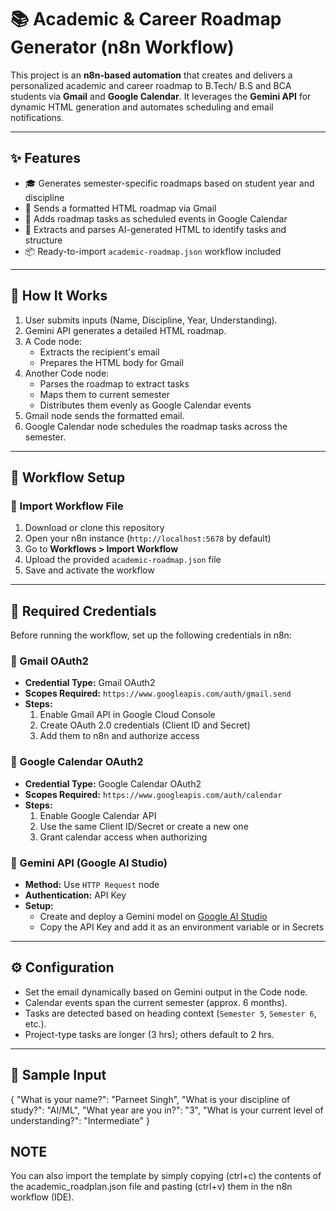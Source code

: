 # 📚 Academic & Career Roadmap Generator (n8n Workflow)

This project is an **n8n-based automation** that creates and delivers a personalized academic and career roadmap to B.Tech/ B.S and BCA students via **Gmail** and **Google Calendar**. It leverages the **Gemini API** for dynamic HTML generation and automates scheduling and email notifications.

---

## ✨ Features

- 🎓 Generates semester-specific roadmaps based on student year and discipline
- 📧 Sends a formatted HTML roadmap via Gmail
- 📅 Adds roadmap tasks as scheduled events in Google Calendar
- 🧠 Extracts and parses AI-generated HTML to identify tasks and structure
- 📦 Ready-to-import `academic-roadmap.json` workflow included

---

## 🚀 How It Works

1. User submits inputs (Name, Discipline, Year, Understanding).
2. Gemini API generates a detailed HTML roadmap.
3. A Code node:
   - Extracts the recipient's email
   - Prepares the HTML body for Gmail
4. Another Code node:
   - Parses the roadmap to extract tasks
   - Maps them to current semester
   - Distributes them evenly as Google Calendar events
5. Gmail node sends the formatted email.
6. Google Calendar node schedules the roadmap tasks across the semester.

---

## 📁 Workflow Setup

### 🔄 Import Workflow File

1. Download or clone this repository
2. Open your n8n instance (`http://localhost:5678` by default)
3. Go to **Workflows > Import Workflow**
4. Upload the provided `academic-roadmap.json` file
5. Save and activate the workflow

---

## 🔑 Required Credentials

Before running the workflow, set up the following credentials in n8n:

### 📧 Gmail OAuth2

- **Credential Type:** Gmail OAuth2
- **Scopes Required:** `https://www.googleapis.com/auth/gmail.send`
- **Steps:**
  1. Enable Gmail API in Google Cloud Console
  2. Create OAuth 2.0 credentials (Client ID and Secret)
  3. Add them to n8n and authorize access

### 📅 Google Calendar OAuth2

- **Credential Type:** Google Calendar OAuth2
- **Scopes Required:** `https://www.googleapis.com/auth/calendar`
- **Steps:**
  1. Enable Google Calendar API
  2. Use the same Client ID/Secret or create a new one
  3. Grant calendar access when authorizing

### 🤖 Gemini API (Google AI Studio)

- **Method:** Use `HTTP Request` node
- **Authentication:** API Key
- **Setup:**
  - Create and deploy a Gemini model on [Google AI Studio](https://makersuite.google.com)
  - Copy the API Key and add it as an environment variable or in Secrets

---

## ⚙️ Configuration

- Set the email dynamically based on Gemini output in the Code node.
- Calendar events span the current semester (approx. 6 months).
- Tasks are detected based on heading context (`Semester 5`, `Semester 6`, etc.).
- Project-type tasks are longer (3 hrs); others default to 2 hrs.

---

## 🧪 Sample Input

{
  "What is your name?": "Parneet Singh",
  "What is your discipline of study?": "AI/ML",
  "What year are you in?": "3",
  "What is your current level of understanding?": "Intermediate"
}

## NOTE
You can also import the template by simply copying (ctrl+c) the contents of the academic_roadplan.json file and pasting (ctrl+v) them in the n8n workflow (IDE).
